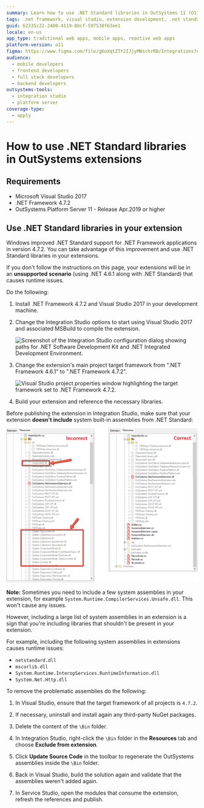 ```yaml
---
summary: Learn how to use .NET Standard libraries in OutSystems 11 (O11) extensions by upgrading to .NET Framework 4.7.2 and adjusting Visual Studio settings.
tags: .net framework, visual studio, extension development, .net standard, integration studio
guid: 62335c22-2480-4119-8bcf-597538f63ee1
locale: en-us
app_type: traditional web apps, mobile apps, reactive web apps
platform-version: o11
figma: https://www.figma.com/file/gKoXqtZTY2IJjyMWschrRB/Integrations?node-id=1242:336
audience:
  - mobile developers
  - frontend developers
  - full stack developers
  - backend developers
outsystems-tools:
  - integration studio
  - platform server
coverage-type:
  - apply
---
```


# How to use .NET Standard libraries in OutSystems extensions

## Requirements

* Microsoft Visual Studio 2017
* .NET Framework 4.7.2
* OutSystems Platform Server 11 - Release Apr.2019 or higher

## Use .NET Standard libraries in your extension

Windows improved .NET Standard support for .NET Framework applications in version 4.7.2. You can take advantage of this improvement and use .NET Standard libraries in your extensions.

<div class="warning" markdown="1">

If you don't follow the instructions on this page, your extensions will be in an **unsupported scenario** (using .NET 4.6.1 along with .NET Standard) that causes runtime issues.

</div>

Do the following:

1. Install .NET Framework 4.7.2 and Visual Studio 2017 in your development machine.

1. Change the Integration Studio options to start using Visual Studio 2017 and associated MSBuild to compile the extension.

    ![Screenshot of the Integration Studio configuration dialog showing paths for .NET Software Development Kit and .NET Integrated Development Environment.](images/integration-studio-config.png "Integration Studio Configuration Dialog")

1. Change the extension's main project target framework from ".NET Framework 4.6.1" to ".NET Framework 4.7.2".

    ![Visual Studio project properties window highlighting the target framework set to .NET Framework 4.7.2.](images/project-target.png "Project Properties Target Framework")

1. Build your extension and reference the necessary libraries.

Before publishing the extension in Integration Studio, make sure that your extension **doesn't include** system built-in assemblies from .NET Standard:

![Comparison of incorrect and correct extension resources in OutSystems, highlighting the exclusion of system assemblies like 'netstandard.dll'.](images/extension-resources.png "Extension Resources Comparison")

<div class="info" markdown="1">

**Note:** Sometimes you need to include a few system assemblies in your extension, for example `System.Runtime.CompilerServices.Unsafe.dll`. This won't cause any issues.

However, including a large list of system assemblies in an extension is a sign that you're including libraries that shouldn't be present in your extension.

For example, including the following system assemblies in extensions causes runtime issues:

* `netstandard.dll`
* `mscorlib.dll`
* `System.Runtime.InteropServices.RuntimeInformation.dll`
* `System.Net.Http.dll`

</div>

To remove the problematic assemblies do the following:

1. In Visual Studio, ensure that the target framework of all projects is `4.7.2`.

1. If necessary, uninstall and install again any third-party NuGet packages.

1. Delete the content of the `\Bin` folder.

1. In Integration Studio, right-click the `\Bin` folder in the **Resources** tab and choose **Exclude from extension**.

1. Click **Update Source Code** in the toolbar to regenerate the OutSystems assemblies inside the `\Bin` folder.

1. Back in Visual Studio, build the solution again and validate that the assemblies weren't added again.

1. In Service Studio, open the modules that consume the extension, refresh the references and publish.
